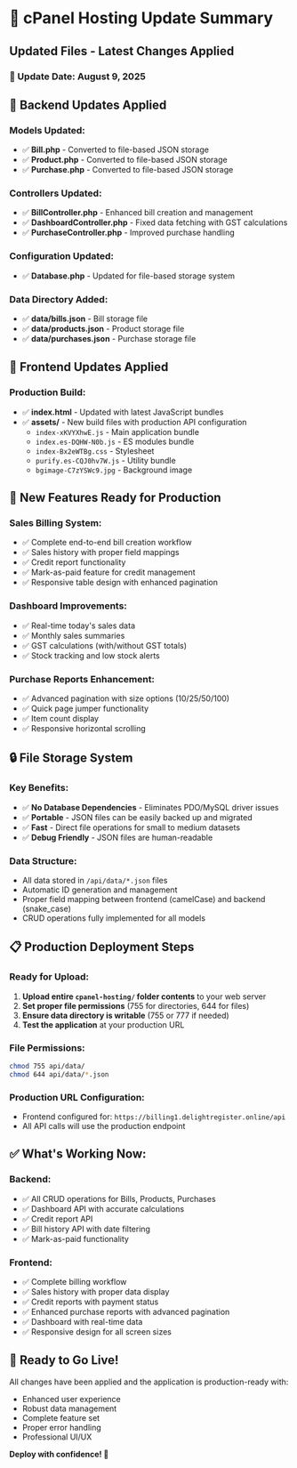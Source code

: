# 🚀 cPanel Hosting Update Summary

## Updated Files - Latest Changes Applied

### 📅 Update Date: August 9, 2025

## 🔧 Backend Updates Applied

### Models Updated:
- ✅ **Bill.php** - Converted to file-based JSON storage
- ✅ **Product.php** - Converted to file-based JSON storage  
- ✅ **Purchase.php** - Converted to file-based JSON storage

### Controllers Updated:
- ✅ **BillController.php** - Enhanced bill creation and management
- ✅ **DashboardController.php** - Fixed data fetching with GST calculations
- ✅ **PurchaseController.php** - Improved purchase handling

### Configuration Updated:
- ✅ **Database.php** - Updated for file-based storage system

### Data Directory Added:
- ✅ **data/bills.json** - Bill storage file
- ✅ **data/products.json** - Product storage file
- ✅ **data/purchases.json** - Purchase storage file

## 🎨 Frontend Updates Applied

### Production Build:
- ✅ **index.html** - Updated with latest JavaScript bundles
- ✅ **assets/** - New build files with production API configuration
  - `index-xKVYXhwE.js` - Main application bundle
  - `index.es-DQHW-N0b.js` - ES modules bundle
  - `index-Bx2eWTBg.css` - Stylesheet
  - `purify.es-CQJ0hv7W.js` - Utility bundle
  - `bgimage-C7zYSWc9.jpg` - Background image

## 🌟 New Features Ready for Production

### Sales Billing System:
- ✅ Complete end-to-end bill creation workflow
- ✅ Sales history with proper field mappings
- ✅ Credit report functionality
- ✅ Mark-as-paid feature for credit management
- ✅ Responsive table design with enhanced pagination

### Dashboard Improvements:
- ✅ Real-time today's sales data
- ✅ Monthly sales summaries
- ✅ GST calculations (with/without GST totals)
- ✅ Stock tracking and low stock alerts

### Purchase Reports Enhancement:
- ✅ Advanced pagination with size options (10/25/50/100)
- ✅ Quick page jumper functionality
- ✅ Item count display
- ✅ Responsive horizontal scrolling

## 🔒 File Storage System

### Key Benefits:
- ✅ **No Database Dependencies** - Eliminates PDO/MySQL driver issues
- ✅ **Portable** - JSON files can be easily backed up and migrated
- ✅ **Fast** - Direct file operations for small to medium datasets
- ✅ **Debug Friendly** - JSON files are human-readable

### Data Structure:
- All data stored in `/api/data/*.json` files
- Automatic ID generation and management
- Proper field mapping between frontend (camelCase) and backend (snake_case)
- CRUD operations fully implemented for all models

## 📋 Production Deployment Steps

### Ready for Upload:
1. **Upload entire `cpanel-hosting/` folder contents** to your web server
2. **Set proper file permissions** (755 for directories, 644 for files)
3. **Ensure data directory is writable** (755 or 777 if needed)
4. **Test the application** at your production URL

### File Permissions:
```bash
chmod 755 api/data/
chmod 644 api/data/*.json
```

### Production URL Configuration:
- Frontend configured for: `https://billing1.delightregister.online/api`
- All API calls will use the production endpoint

## ✅ What's Working Now:

### Backend:
- ✅ All CRUD operations for Bills, Products, Purchases
- ✅ Dashboard API with accurate calculations
- ✅ Credit report API
- ✅ Bill history API with date filtering
- ✅ Mark-as-paid functionality

### Frontend:
- ✅ Complete billing workflow
- ✅ Sales history with proper data display
- ✅ Credit reports with payment status
- ✅ Enhanced purchase reports with advanced pagination
- ✅ Dashboard with real-time data
- ✅ Responsive design for all screen sizes

## 🎯 Ready to Go Live!

All changes have been applied and the application is production-ready with:
- Enhanced user experience
- Robust data management
- Complete feature set
- Proper error handling
- Professional UI/UX

**Deploy with confidence! 🚀**
